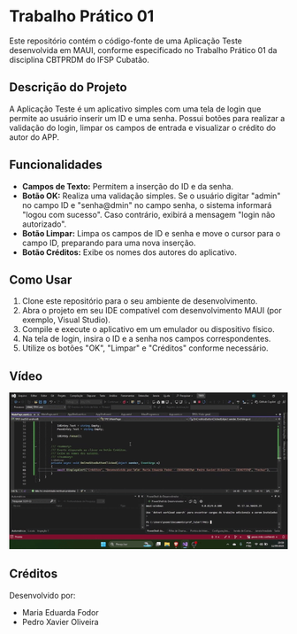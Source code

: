 # Trabalho Prático 01

Este repositório contém o código-fonte de uma Aplicação Teste desenvolvida em MAUI, conforme especificado no Trabalho Prático 01 da disciplina CBTPRDM do IFSP Cubatão.

## Descrição do Projeto

A Aplicação Teste é um aplicativo simples com uma tela de login que permite ao usuário inserir um ID e uma senha. Possui botões para realizar a validação do login, limpar os campos de entrada e visualizar o crédito do autor do APP.

## Funcionalidades

*   **Campos de Texto:** Permitem a inserção do ID e da senha.
*   **Botão OK:** Realiza uma validação simples. Se o usuário digitar "admin" no campo ID e "senha@dmin" no campo senha, o sistema informará "logou com sucesso". Caso contrário, exibirá a mensagem "login não autorizado".
*   **Botão Limpar:** Limpa os campos de ID e senha e move o cursor para o campo ID, preparando para uma nova inserção.
*   **Botão Créditos:** Exibe os nomes dos autores do aplicativo.

## Como Usar

1.  Clone este repositório para o seu ambiente de desenvolvimento.
2.  Abra o projeto em seu IDE compatível com desenvolvimento MAUI (por exemplo, Visual Studio).
3.  Compile e execute o aplicativo em um emulador ou dispositivo físico.
4.  Na tela de login, insira o ID e a senha nos campos correspondentes.
5.  Utilize os botões "OK", "Limpar" e "Créditos" conforme necessário.

## Vídeo

![Teste Funcioanndo](./TP01_PRDM.gif)

## Créditos

Desenvolvido por:

*  Maria Eduarda Fodor
*  Pedro Xavier Oliveira
